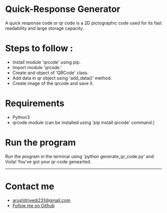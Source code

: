 # Quick-Response Generator
A quick response code or qr code is a 2D pictographic code used for its fast readability and large storage capacity.

# Steps to follow :
- Install module 'qrcode' using pip.
- Import module 'qrcode.'
- Create and object of 'QRCode' class.
- Add data in qr object using 'add_data()' method.
- Create image of the qrcode and save it.

# Requirements
- Python3
- qrcode module (can be installed using 'pip install qrcode' command.)

# Run the program
Run the program in the terminal using 'python generate_qr_code.py' and Voila! You've got your qr-code genearted.

****
# Contact me
 - arushitrivedi231@gmail.com 
 - [Follow me on Github](https://github.com/arushitrivedi)

